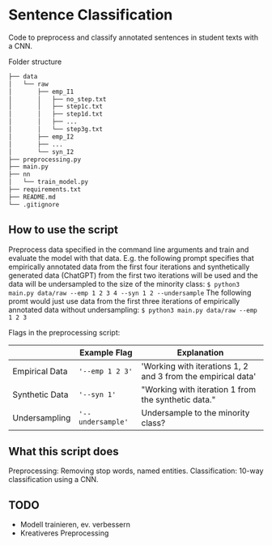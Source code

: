 
# Sentence Classification

Code to preprocess and classify annotated sentences in student texts with a CNN.

Folder structure
```markdown
├── data
│   └── raw
│       ├── emp_I1
│       │   ├── no_step.txt
│       │   ├── step1c.txt
│       │   ├── step1d.txt
│       │   ├── ...
│       │   └── step3g.txt
│       ├── emp_I2
│       ├── ...
│       └── syn_I2
├── preprocessing.py
├── main.py
├── nn
│   └── train_model.py
├── requirements.txt
├── README.md
└── .gitignore
```

## How to use the script
Preprocess data specified in the command line arguments and train and evaluate the model with that data.
E.g. the following prompt specifies that empirically annotated data from the first four iterations and synthetically
generated data (ChatGPT) from the first two iterations will be used and the data will be undersampled to the
size of the minority class:
`$ python3 main.py data/raw --emp 1 2 3 4 --syn 1 2 --undersample`
The following promt would just use data from the first three iterations of empirically annotated data without
undersampling:
`$ python3 main.py data/raw --emp 1 2 3`

Flags in the preprocessing script:

|                |Example Flag                         |Explanation                         |
|----------------|-------------------------------|-----------------------------|
|Empirical Data|`'--emp 1 2 3'`            |'Working with iterations 1, 2 and 3 from the empirical data'            |
|Synthetic Data          |`'--syn 1'`            |"Working with iteration 1 from the synthetic data."            |
|Undersampling          |`'--undersample'`|Undersample to the minority class?|


## What this script does
Preprocessing: Removing stop words, named entities.
Classification: 10-way classification using a CNN.



## TODO
- Modell trainieren, ev. verbessern
- Kreativeres Preprocessing